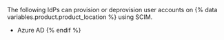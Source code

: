 The following IdPs can provision or deprovision user accounts on {% data variables.product.product_location %} using SCIM.


- Azure AD
{% endif %}
